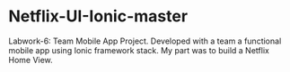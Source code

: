 # Netflix-UI-Ionic-master

Labwork-6: Team Mobile App Project. Developed with a team a functional mobile app using Ionic framework stack. My part was to build a Netflix Home View.
